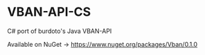 # VBAN-API-CS
C# port of burdoto's Java VBAN-API

Available on NuGet -> https://www.nuget.org/packages/Vban/0.1.0

